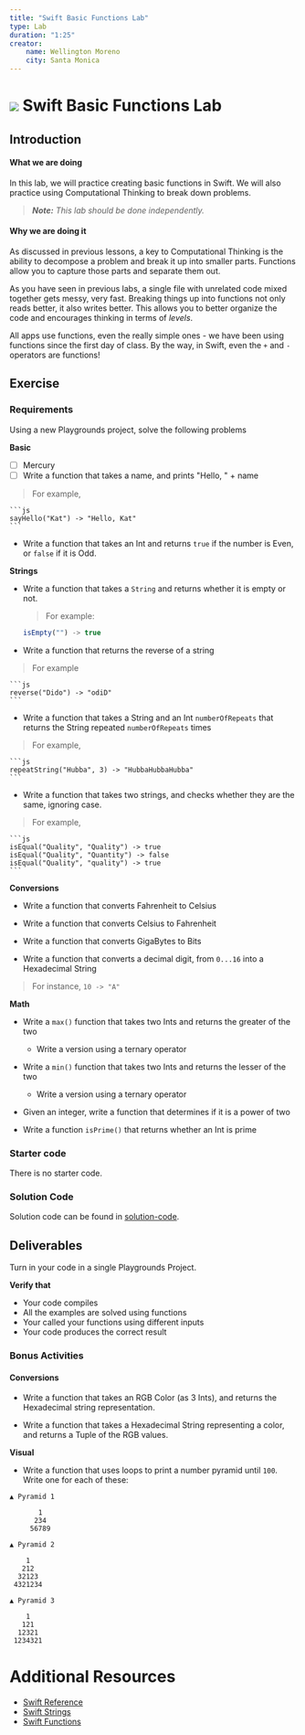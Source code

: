```yaml
---
title: "Swift Basic Functions Lab"
type: Lab
duration: "1:25"
creator:
    name: Wellington Moreno
    city: Santa Monica
---
```


# ![](https://ga-dash.s3.amazonaws.com/production/assets/logo-9f88ae6c9c3871690e33280fcf557f33.png) Swift Basic Functions Lab

## Introduction

#### What we are doing

In this lab, we will practice creating basic functions in Swift. We will also practice using Computational Thinking to break down problems.

> ***Note:*** _This lab should be done independently._


#### Why we are doing it

As discussed in previous lessons, a key to Computational Thinking is the ability to decompose a problem and break it up into smaller parts. Functions allow you to capture those parts and separate them out.

As you have seen in previous labs, a single file with unrelated code mixed together gets messy, very fast. Breaking things up into functions not only reads better, it also writes better. This allows you to better organize the code and encourages thinking in terms of *levels*.

All apps use functions, even the really simple ones - we have been using functions since the first day of class. By the way, in Swift, even the `+` and `-` operators are functions!

## Exercise

### Requirements

Using a new Playgrounds project, solve the following problems

**Basic**

- [ ] Mercury
- [ ] Write a function that takes a name, and prints "Hello, " + name
> For example, 
> 
	```js
	sayHello("Kat") -> "Hello, Kat"
	```

+ Write a function that takes an Int and returns `true` if the number is Even, or `false` if it is Odd.


**Strings**

+ Write a function that takes a `String` and returns whether it is empty or not.
	> For example:
	>
	```js
	isEmpty("") -> true
	```


+ Write a function that returns the reverse of a string
> For example
>
	```js
	reverse("Dido") -> "odiD"
	```
	
	
+ Write a function that takes a String and an Int `numberOfRepeats` that returns the String repeated `numberOfRepeats` times
> For example, 
> 
	```js
	repeatString("Hubba", 3) -> "HubbaHubbaHubba"
	```


+ Write a function that takes two strings, and checks whether they are the same, ignoring case.
> For example,
>    
	```js
	isEqual("Quality", "Quality") -> true
	isEqual("Quality", "Quantity") -> false
 	isEqual("Quality", "quality") -> true
	```

**Conversions**

+ Write a function that converts Fahrenheit to Celsius

+ Write a function that converts Celsius to Fahrenheit

+ Write a function that converts GigaBytes to Bits

+ Write a function that converts a decimal digit, from `0...16` into a Hexadecimal String
> For instance, `10 -> "A"`


**Math**

+ Write a `max()` function that takes two Ints and returns the greater of the two
    + Write a version using a ternary operator

+ Write a `min()` function that takes two Ints and returns the lesser of the two
    + Write a version using a ternary operator

+ Given an integer, write a function that determines if it is a power of two

+ Write a function `isPrime()` that returns whether an Int is prime


### Starter code
There is no starter code.


### Solution Code
Solution code can be found in [solution-code](solution-code).

## Deliverables

Turn in your code in a single Playgrounds Project.

**Verify that**

+ Your code compiles
+ All the examples are solved using functions
+ Your called your functions using different inputs
+ Your code produces the correct result


### Bonus Activities

#### Conversions

+ Write a function that takes an RGB Color (as 3 Ints), and returns the Hexadecimal string representation.

+ Write a function that takes a Hexadecimal String representing a color, and returns a Tuple of the RGB values.


**Visual**

+ Write a function that uses loops to print a number pyramid until `100`. Write one for each of these:

```
▲ Pyramid 1

       1
      234
     56789
```

```
▲ Pyramid 2

    1
   212
  32123
 4321234
```

```
▲ Pyramid 3

    1
   121
  12321
 1234321
```


# Additional Resources

+ [Swift Reference](https://developer.apple.com/library/ios/documentation/Swift/Conceptual/Swift_Programming_Language/GuidedTour.html#//apple_ref/doc/uid/TP40014097-CH2-ID1)
+ [Swift Strings](https://developer.apple.com/library/ios/documentation/Swift/Conceptual/Swift_Programming_Language/StringsAndCharacters.html)
+ [Swift Functions](https://developer.apple.com/library/ios/documentation/Swift/Conceptual/Swift_Programming_Language/Functions.html#//apple_ref/doc/uid/TP40014097-CH10-ID158)
